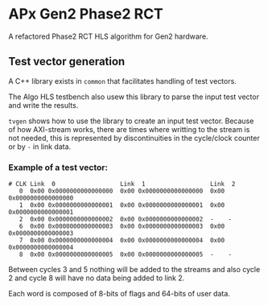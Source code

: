 # APx Gen2 Phase2 RCT

A refactored Phase2 RCT HLS algorithm for Gen2 hardware.

## Test vector generation
A C++ library exists in ```common``` that facilitates handling of test vectors.

The Algo HLS testbench also usew this library to parse the input test vector and
write the results.

```tvgen``` shows how to use the library to create an input test vector.
Because of how AXI-stream works, there are times where writting to the stream is
not needed, this is represented by discontinuities in the cycle/clock counter
or by ```-``` in link data.

### Example of a test vector:

```
# CLK Link  0                  Link  1                  Link  2
   0  0x00 0x0000000000000000  0x00 0x0000000000000000  0x00 0x0000000000000000
   1  0x00 0x0000000000000001  0x00 0x0000000000000001  0x00 0x0000000000000001
   2  0x00 0x0000000000000002  0x00 0x0000000000000002  -    -
   6  0x00 0x0000000000000003  0x00 0x0000000000000003  0x00 0x0000000000000003
   7  0x00 0x0000000000000004  0x00 0x0000000000000004  0x00 0x0000000000000004  
   8  0x00 0x0000000000000005  0x00 0x0000000000000005  -    -
```

Between cycles 3 and 5 nothing will be added to the streams and also cycle 2
and cycle 8 will have no data being added to link 2.

Each word is composed of 8-bits of flags and 64-bits of user data.

